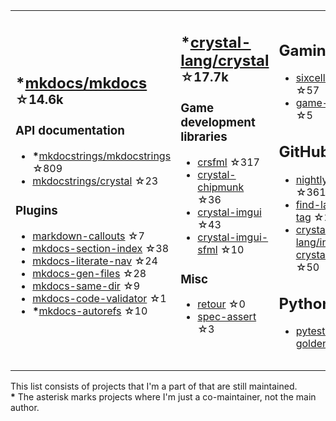 <table><tr><td>

## **\***[mkdocs/mkdocs](https://github.com/mkdocs/mkdocs) <sup>☆14.6k</sup>

### API documentation

* **\***[mkdocstrings/mkdocstrings](https://github.com/mkdocstrings/mkdocstrings) ☆809
* [mkdocstrings/crystal](https://github.com/mkdocstrings/crystal) ☆23

### Plugins

* [markdown-callouts](https://github.com/oprypin/markdown-callouts) ☆7
* [mkdocs-section-index](https://github.com/oprypin/mkdocs-section-index) ☆38
* [mkdocs-literate-nav](https://github.com/oprypin/mkdocs-literate-nav) ☆24
* [mkdocs-gen-files](https://github.com/oprypin/mkdocs-gen-files) ☆28
* [mkdocs-same-dir](https://github.com/oprypin/mkdocs-same-dir) ☆9
* [mkdocs-code-validator](https://github.com/oprypin/mkdocs-code-validator) ☆1
* **\***[mkdocs-autorefs](https://github.com/mkdocstrings/autorefs) ☆10

</td><td>

## **\***[crystal-lang/crystal](https://github.com/crystal-lang/crystal) <sup>☆17.7k</sup>

### Game development libraries

* [crsfml](https://github.com/oprypin/crsfml) ☆317
* [crystal-chipmunk](https://github.com/oprypin/crystal-chipmunk) ☆36
* [crystal-imgui](https://github.com/oprypin/crystal-imgui) ☆43
* [crystal-imgui-sfml](https://github.com/oprypin/crystal-imgui-sfml) ☆10

### Misc

* [retour](https://github.com/oprypin/retour) ☆0
* [spec-assert](https://github.com/oprypin/spec-assert) ☆3
  
&nbsp;

</td><td>

## Gaming

* [sixcells](https://github.com/oprypin/sixcells) ☆57
* [game-bots](https://github.com/oprypin/game-bots) ☆5

## GitHub

* [nightly.link](https://github.com/oprypin/nightly.link) ☆361
* [find-latest-tag](https://github.com/oprypin/find-latest-tag) ☆21
* [crystal-lang/install-crystal](https://github.com/crystal-lang/install-crystal) ☆50

## Python

* [pytest-golden](https://github.com/oprypin/pytest-golden) ☆5

</tr></table>

This list consists of projects that I'm a part of that are still maintained.  
**\*** The asterisk marks projects where I'm just a co-maintainer, not the main author.
